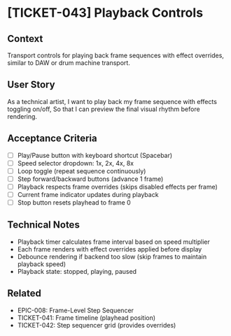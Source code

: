 # [TICKET-043] Playback Controls

## Context
Transport controls for playing back frame sequences with effect overrides, similar to DAW or drum machine transport.

## User Story
As a technical artist,
I want to play back my frame sequence with effects toggling on/off,
So that I can preview the final visual rhythm before rendering.

## Acceptance Criteria
- [ ] Play/Pause button with keyboard shortcut (Spacebar)
- [ ] Speed selector dropdown: 1x, 2x, 4x, 8x
- [ ] Loop toggle (repeat sequence continuously)
- [ ] Step forward/backward buttons (advance 1 frame)
- [ ] Playback respects frame overrides (skips disabled effects per frame)
- [ ] Current frame indicator updates during playback
- [ ] Stop button resets playhead to frame 0

## Technical Notes
- Playback timer calculates frame interval based on speed multiplier
- Each frame renders with effect overrides applied before display
- Debounce rendering if backend too slow (skip frames to maintain playback speed)
- Playback state: stopped, playing, paused

## Related
- EPIC-008: Frame-Level Step Sequencer
- TICKET-041: Frame timeline (playhead position)
- TICKET-042: Step sequencer grid (provides overrides)

